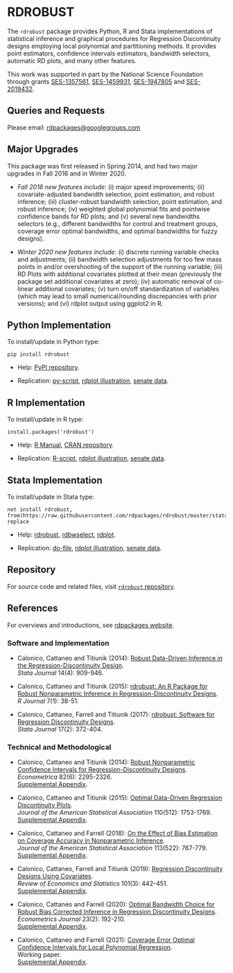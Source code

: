 # RDROBUST

The `rdrobust` package provides Python, R and Stata implementations of statistical inference and graphical procedures for Regression Discontinuity designs employing local polynomial and partitioning methods. It provides point estimators, confidence intervals estimators, bandwidth selectors, automatic RD plots, and many other features.

This work was supported in part by the National Science Foundation through grants [SES-1357561](https://www.nsf.gov/awardsearch/showAward?AWD_ID=1357561), [SES-1459931](https://www.nsf.gov/awardsearch/showAward?AWD_ID=1459931), [SES-1947805](https://www.nsf.gov/awardsearch/showAward?AWD_ID=1947805) and [SES-2019432](https://www.nsf.gov/awardsearch/showAward?AWD_ID=2019432).

## Queries and Requests

Please email: [rdpackages@googlegroups.com](mailto:rdpackages@googlegroups.com)

## Major Upgrades

This package was first released in Spring 2014, and had two major upgrades in Fall 2016 and in Winter 2020.

- _Fall 2016 new features include_: (i) major speed improvements; (ii) covariate-adjusted bandwidth selection, point estimation, and robust inference; (iii) cluster-robust bandwidth selection, point estimation, and robust inference; (iv) weighted global polynomial fits and pointwise confidence bands for RD plots; and (v) several new bandwidths selectors (e.g., different bandwidths for control and treatment groups, coverage error optimal bandwidths, and optimal bandwidths for fuzzy designs).

- _Winter 2020 new features include_: (i) discrete running variable checks and adjustments; (ii) bandwidth selection adjustments for too few mass points in and/or overshooting of the support of the running variable; (iii) RD Plots with additional covariates plotted at their mean (previously the package set additional covariates at zero); (iv) automatic removal of co-linear additional covariates; (v) turn on/off standardization of variables (which may lead to small numerical/rounding discrepancies with prior versions); and (vi) rdplot output using ggplot2 in R.

## Python Implementation

To install/update in Python type:
```
pip install rdrobust
```

- Help: [PyPI repository](https://pypi.org/project/rdrobust/).

- Replication: [py-script](https://raw.githubusercontent.com/rdpackages/rdrobust/master/Python/rdrobust_illustration.py), [rdplot illustration](https://raw.githubusercontent.com/rdpackages/rdrobust/master/Python/rdplot_illustration.py), [senate data](https://raw.githubusercontent.com/rdpackages/rdrobust/master/Python/rdrobust_senate.csv).

## R Implementation

To install/update in R type:
```
install.packages('rdrobust')
```

- Help: [R Manual](https://cran.r-project.org/web/packages/rdrobust/rdrobust.pdf), [CRAN repository](https://cran.r-project.org/package=rdrobust).

- Replication: [R-script](https://raw.githubusercontent.com/rdpackages/rdrobust/master/R/rdrobust_illustration.r), [rdplot illustration](https://raw.githubusercontent.com/rdpackages/rdrobust/master/R/rdplot_illustration.R), [senate data](https://raw.githubusercontent.com/rdpackages/rdrobust/master/R/rdrobust_senate.csv).

## Stata Implementation

To install/update in Stata type:
```
net install rdrobust, from(https://raw.githubusercontent.com/rdpackages/rdrobust/master/stata) replace
```

- Help: [rdrobust](https://raw.githubusercontent.com/rdpackages/rdrobust/master/stata/rdrobust.pdf), [rdbwselect](https://raw.githubusercontent.com/rdpackages/rdrobust/master/stata/rdbwselect.pdf), [rdplot](https://raw.githubusercontent.com/rdpackages/rdrobust/master/stata/rdplot.pdf).

- Replication: [do-file](https://raw.githubusercontent.com/rdpackages/rdrobust/master/stata/rdrobust_illustration.do), [rdplot illustration](https://raw.githubusercontent.com/rdpackages/rdrobust/master/stata/rdplot_illustration.do), [senate data](https://raw.githubusercontent.com/rdpackages/rdrobust/master/stata/rdrobust_senate.dta).

## Repository

For source code and related files, visit [`rdrobust` repository](https://github.com/rdpackages/rdrobust/).


## References

For overviews and introductions, see [rdpackages website](https://rdpackages.github.io).

### Software and Implementation

- Calonico, Cattaneo and Titiunik (2014): [Robust Data-Driven Inference in the Regression-Discontinuity Design](https://rdpackages.github.io/references/Calonico-Cattaneo-Titiunik_2014_Stata.pdf).<br>
_Stata Journal_ 14(4): 909-946.

- Calonico, Cattaneo and Titiunik (2015): [rdrobust: An R Package for Robust Nonparametric Inference in Regression-Discontinuity Designs](https://rdpackages.github.io/references/Calonico-Cattaneo-Titiunik_2015_R.pdf).<br>
_R Journal_ 7(1): 38-51.

- Calonico, Cattaneo, Farrell and Titiunik (2017): [rdrobust: Software for Regression Discontinuity Designs](https://rdpackages.github.io/references/Calonico-Cattaneo-Farrell-Titiunik_2017_Stata.pdf).<br>
_Stata Journal_ 17(2): 372-404.

### Technical and Methodological

- Calonico, Cattaneo and Titiunik (2014): [Robust Nonparametric Confidence Intervals for Regression-Discontinuity Designs](https://rdpackages.github.io/references/Calonico-Cattaneo-Titiunik_2014_ECMA.pdf).<br>
_Econometrica_ 82(6): 2295-2326.<br>
[Supplemental Appendix](https://rdpackages.github.io/references/Calonico-Cattaneo-Titiunik_2014_ECMA--Supplemental.pdf).

- Calonico, Cattaneo and Titiunik (2015): [Optimal Data-Driven Regression Discontinuity Plots](https://rdpackages.github.io/references/Calonico-Cattaneo-Titiunik_2015_JASA.pdf).<br>
_Journal of the American Statistical Association_ 110(512): 1753-1769.<br>
[Supplemental Appendix](https://rdpackages.github.io/references/Calonico-Cattaneo-Titiunik_2015_JASA--Supplement.pdf).

- Calonico, Cattaneo and Farrell (2018): [On the Effect of Bias Estimation on Coverage Accuracy in Nonparametric Inference](https://rdpackages.github.io/references/Calonico-Cattaneo-Farrell_2018_JASA.pdf).<br>
_Journal of the American Statistical Association_ 113(522): 767-779.<br>
[Supplemental Appendix](https://rdpackages.github.io/references/Calonico-Cattaneo-Farrell_2018_JASA--Supplement.pdf).

- Calonico, Cattaneo, Farrell and Titiunik (2019): [Regression Discontinuity Designs Using Covariates](https://rdpackages.github.io/references/Calonico-Cattaneo-Farrell-Titiunik_2019_RESTAT.pdf).<br>
_Review of Economics and Statistics_ 101(3): 442-451.<br>
[Supplemental Appendix](https://rdpackages.github.io/references/Calonico-Cattaneo-Farrell-Titiunik_2019_RESTAT--Supplement.pdf).

- Calonico, Cattaneo and Farrell (2020): [Optimal Bandwidth Choice for Robust Bias Corrected Inference in Regression Discontinuity Designs](https://rdpackages.github.io/references/Calonico-Cattaneo-Farrell_2020_ECTJ.pdf).<br>
_Econometrics Journal_ 23(2): 192-210.<br>
[Supplemental Appendix](https://rdpackages.github.io/references/Calonico-Cattaneo-Farrell_2020_ECTJ--Supplement.pdf).

- Calonico, Cattaneo and Farrell (2021): [Coverage Error Optimal Confidence Intervals for Local Polynomial Regression](https://rdpackages.github.io/references/Calonico-Cattaneo-Farrell_2021_Bernoulli.pdf).<br>
Working paper.<br>
[Supplemental Appendix](https://rdpackages.github.io/references/Calonico-Cattaneo-Farrell_2021_Bernoulli--Supplement.pdf).

<br><br>
